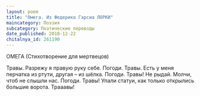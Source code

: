 ```yaml
---
layout: poem
title: "Омега. Из Федерико Гарсиа ЛОРКИ"
maincategory: Поэзия
subcategory: Поэтические переводы
date_published: 2010-12-22
chitalnya_id: 261190
---
```





ОМЕГА
(Стихотворение для мертвецов)

Травы.
Разрежу я правую руку себе.
Погоди.
Травы.
Есть у меня перчатка из ртути, другая – из шёлка.
Погоди.
Травы!
Не рыдай. Молчи, чтоб не слышли нас.
Погоди.
Травы!
Упали статуи,
как только открылись большие ворота.
Трааавы!

 





